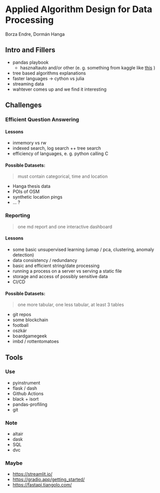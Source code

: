 # Applied Algorithm Design for Data Processing

Borza Endre, Dormán Hanga


## Intro and Fillers

- pandas playbook
  - hasznaltauto and/or other (e. g. something from kaggle like [this](https://www.kaggle.com/yasserh/imdb-movie-ratings-sentiment-analysis) )
- tree based algorithms explanations
- faster languages -> cython vs julia
- streaming data
- wahtever comes up and we find it interesting


## Challenges

### Efficient Question Answering 

#### Lessons
- inmemory vs rw
- indexed search, log search ++ tree search
- efficiency of languages, e. g. python calling C

#### Possible Datasets:

> must contain categorical, time and location

- Hanga thesis data
- POIs of OSM
- synthetic location pings
- ... ?


### Reporting

> one md report and one interactive dashboard

#### Lessons

- some basic unsupervised learning (umap / pca, clustering, anomaly detection)
- data consistency / redundancy
- basic and efficient string/date processing
- running a process on a server vs serving a static file
- storage and access of possibly sensitive data
- CI/CD


#### Possible Datasets:

> one more tabular, one less tabular, at least 3 tables


- git repos
- some blockchain 
- football
- oszkár
- boardgamegeek
- imbd / rottentomatoes


## Tools

### Use

- pyinstrument
- flask / dash
- Github Actions
- black + isort
- pandas-profiling
- git

### Note

- altair
- dask
- SQL
- dvc


### Maybe

- https://streamlit.io/
- https://gradio.app/getting_started/
- https://fastapi.tiangolo.com/
